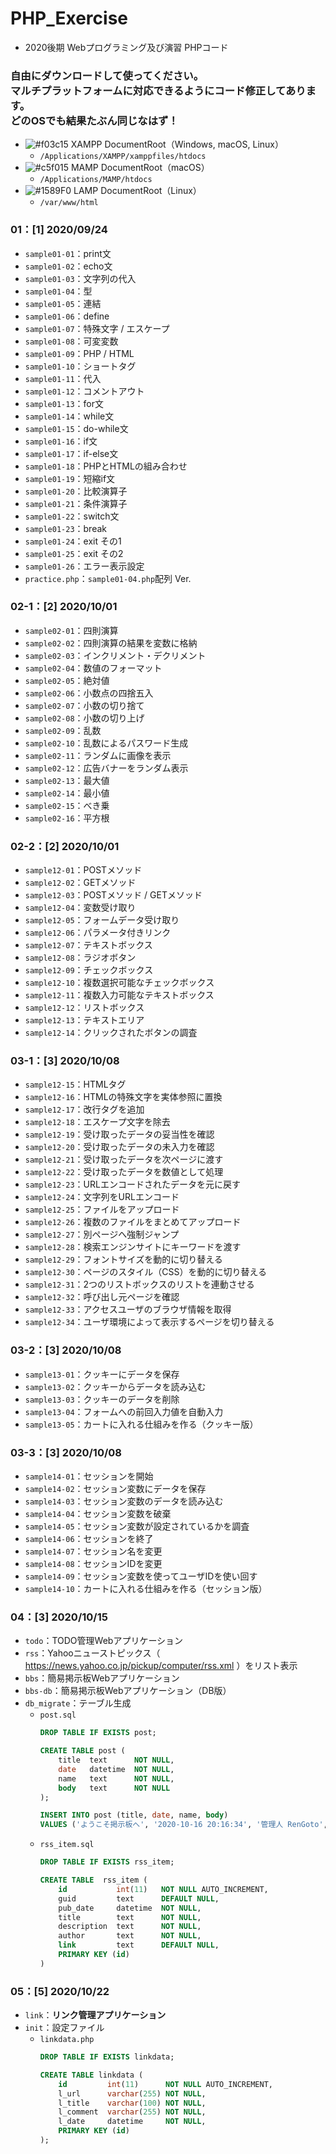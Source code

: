 # PHP_Exercise
- 2020後期 Webプログラミング及び演習 PHPコード
### 自由にダウンロードして使ってください。<br>マルチプラットフォームに対応できるようにコード修正してあります。<br>どのOSでも結果たぶん同じなはず！
- ![#f03c15](https://placehold.it/15/f03c15/000000?text=+) XAMPP DocumentRoot（Windows, macOS, Linux）
  - `/Applications/XAMPP/xamppfiles/htdocs`
- ![#c5f015](https://placehold.it/15/c5f015/000000?text=+) MAMP DocumentRoot（macOS）
  - `/Applications/MAMP/htdocs`
- ![#1589F0](https://placehold.it/15/1589F0/000000?text=+) LAMP DocumentRoot（Linux）
  - `/var/www/html` 

### 01：[1] 2020/09/24
- `sample01-01`：print文
- `sample01-02`：echo文
- `sample01-03`：文字列の代入
- `sample01-04`：型
- `sample01-05`：連結
- `sample01-06`：define
- `sample01-07`：特殊文字 / エスケープ
- `sample01-08`：可変変数
- `sample01-09`：PHP / HTML
- `sample01-10`：ショートタグ
- `sample01-11`：代入
- `sample01-12`：コメントアウト
- `sample01-13`：for文
- `sample01-14`：while文
- `sample01-15`：do-while文
- `sample01-16`：if文
- `sample01-17`：if-else文  
- `sample01-18`：PHPとHTMLの組み合わせ
- `sample01-19`：短縮if文
- `sample01-20`：比較演算子
- `sample01-21`：条件演算子
- `sample01-22`：switch文
- `sample01-23`：break
- `sample01-24`：exit その1
- `sample01-25`：exit その2
- `sample01-26`：エラー表示設定  
- `practice.php`：`sample01-04.php`配列 Ver.

### 02-1：[2] 2020/10/01
- `sample02-01`：四則演算
- `sample02-02`：四則演算の結果を変数に格納
- `sample02-03`：インクリメント・デクリメント
- `sample02-04`：数値のフォーマット
- `sample02-05`：絶対値
- `sample02-06`：小数点の四捨五入
- `sample02-07`：小数の切り捨て
- `sample02-08`：小数の切り上げ
- `sample02-09`：乱数
- `sample02-10`：乱数によるパスワード生成
- `sample02-11`：ランダムに画像を表示
- `sample02-12`：広告バナーをランダム表示
- `sample02-13`：最大値
- `sample02-14`：最小値
- `sample02-15`：べき乗
- `sample02-16`：平方根

### 02-2：[2] 2020/10/01
- `sample12-01`：POSTメソッド
- `sample12-02`：GETメソッド
- `sample12-03`：POSTメソッド / GETメソッド
- `sample12-04`：変数受け取り
- `sample12-05`：フォームデータ受け取り
- `sample12-06`：パラメータ付きリンク
- `sample12-07`：テキストボックス
- `sample12-08`：ラジオボタン
- `sample12-09`：チェックボックス
- `sample12-10`：複数選択可能なチェックボックス
- `sample12-11`：複数入力可能なテキストボックス
- `sample12-12`：リストボックス
- `sample12-13`：テキストエリア
- `sample12-14`：クリックされたボタンの調査

### 03-1：[3] 2020/10/08
- `sample12-15`：HTMLタグ
- `sample12-16`：HTMLの特殊文字を実体参照に置換
- `sample12-17`：改行タグを追加
- `sample12-18`：エスケープ文字を除去
- `sample12-19`：受け取ったデータの妥当性を確認
- `sample12-20`：受け取ったデータの未入力を確認
- `sample12-21`：受け取ったデータを次ページに渡す
- `sample12-22`：受け取ったデータを数値として処理
- `sample12-23`：URLエンコードされたデータを元に戻す
- `sample12-24`：文字列をURLエンコード
- `sample12-25`：ファイルをアップロード
- `sample12-26`：複数のファイルをまとめてアップロード
- `sample12-27`：別ページへ強制ジャンプ
- `sample12-28`：検索エンジンサイトにキーワードを渡す
- `sample12-29`：フォントサイズを動的に切り替える
- `sample12-30`：ページのスタイル（CSS）を動的に切り替える
- `sample12-31`：2つのリストボックスのリストを連動させる
- `sample12-32`：呼び出し元ページを確認
- `sample12-33`：アクセスユーザのブラウザ情報を取得
- `sample12-34`：ユーザ環境によって表示するページを切り替える

### 03-2：[3] 2020/10/08
- `sample13-01`：クッキーにデータを保存
- `sample13-02`：クッキーからデータを読み込む
- `sample13-03`：クッキーのデータを削除
- `sample13-04`：フォームへの前回入力値を自動入力
- `sample13-05`：カートに入れる仕組みを作る（クッキー版）

### 03-3：[3] 2020/10/08
- `sample14-01`：セッションを開始
- `sample14-02`：セッション変数にデータを保存
- `sample14-03`：セッション変数のデータを読み込む
- `sample14-04`：セッション変数を破棄
- `sample14-05`：セッション変数が設定されているかを調査
- `sample14-06`：セッションを終了
- `sample14-07`：セッション名を変更
- `sample14-08`：セッションIDを変更
- `sample14-09`：セッション変数を使ってユーザIDを使い回す
- `sample14-10`：カートに入れる仕組みを作る（セッション版）

### 04：[3] 2020/10/15
- `todo`：TODO管理Webアプリケーション
- `rss`：Yahooニューストピックス（ https://news.yahoo.co.jp/pickup/computer/rss.xml ）をリスト表示
- `bbs`：簡易掲示板Webアプリケーション
- `bbs-db`：簡易掲示板Webアプリケーション（DB版）
- `db_migrate`：テーブル生成
  - `post.sql`
    ```sql
    DROP TABLE IF EXISTS post;
    
    CREATE TABLE post (
        title  text      NOT NULL,
        date   datetime  NOT NULL,
        name   text      NOT NULL,
        body   text      NOT NULL
    );
    
    INSERT INTO post (title, date, name, body) 
    VALUES ('ようこそ掲示板へ', '2020-10-16 20:16:34', '管理人 RenGoto', 'ざっくばらんに会話を楽しみましょう。');
    ```  
  - `rss_item.sql`  
    ```sql
    DROP TABLE IF EXISTS rss_item;
    
    CREATE TABLE  rss_item (
        id           int(11)   NOT NULL AUTO_INCREMENT,
        guid         text      DEFAULT NULL,
        pub_date     datetime  NOT NULL,
        title        text      NOT NULL,
        description  text      NOT NULL,
        author       text      NOT NULL,
        link         text      DEFAULT NULL,
        PRIMARY KEY (id)
    )
    ```  

### 05：[5] 2020/10/22
- `link`：__リンク管理アプリケーション__
- `init`：設定ファイル
  - `linkdata.php`
    ```sql
    DROP TABLE IF EXISTS linkdata;
  
    CREATE TABLE linkdata (
        id         int(11)      NOT NULL AUTO_INCREMENT,
        l_url      varchar(255) NOT NULL,
        l_title    varchar(100) NOT NULL,
        l_comment  varchar(255) NOT NULL,
        l_date     datetime     NOT NULL,
        PRIMARY KEY (id)
    );
    ```
